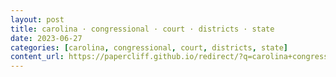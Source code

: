 ```yaml
---
layout: post
title: carolina · congressional · court · districts · state
date: 2023-06-27
categories: [carolina, congressional, court, districts, state]
content_url: https://papercliff.github.io/redirect/?q=carolina+congressional+court+districts+state&tbs=cdr:1,cd_min:6/26/2023,cd_max:6/28/2023
---
```

